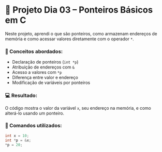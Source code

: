 # 📌 Projeto Dia 03 – Ponteiros Básicos em C

Neste projeto, aprendi o que são ponteiros, como armazenam endereços de memória e como acessar valores diretamente com o operador `*`.

### 🚀 Conceitos abordados:
- Declaração de ponteiros (`int *p`)
- Atribuição de endereços com `&`
- Acesso a valores com `*p`
- Diferença entre valor e endereço
- Modificação de variáveis por ponteiros

### 💻 Resultado:
O código mostra o valor da variável `x`, seu endereço na memória, e como alterá-lo usando um ponteiro.

### 📎 Comandos utilizados:
```c
int x = 10;
int *p = &x;
*p = 20;
